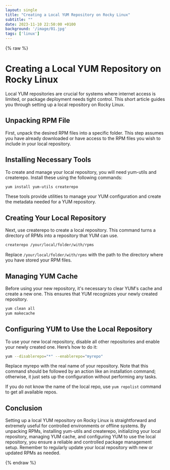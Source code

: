 ```yaml
---
layout: single
title: "Creating a Local YUM Repository on Rocky Linux"
subtitle: ""
date: 2023-11-10 22:50:00 +0100
background: '/image/01.jpg'
tags: ['linux']
---
```


{% raw %}

# Creating a Local YUM Repository on Rocky Linux

Local YUM repositories are crucial for systems where internet access is limited, or package deployment needs tight control. This short article guides you through setting up a local repository on Rocky Linux.

## Unpacking RPM File

First, unpack the desired RPM files into a specific folder. This step assumes you have already downloaded or have access to the RPM files you wish to include in your local repository.

## Installing Necessary Tools

To create and manage your local repository, you will need yum-utils and createrepo. Install these using the following commands:

````bash
yum install yum-utils createrepo
````

These tools provide utilities to manage your YUM configuration and create the metadata needed for a YUM repository.

## Creating Your Local Repository

Next, use createrepo to create a local repository. This command turns a directory of RPMs into a repository that YUM can use.


````bash
createrepo /your/local/folder/with/rpms
````

Replace ``/your/local/folder/with/rpms`` with the path to the directory where you have stored your RPM files.

## Managing YUM Cache

Before using your new repository, it's necessary to clear YUM's cache and create a new one. This ensures that YUM recognizes your newly created repository.

````bash
yum clean all
yum makecache
````

## Configuring YUM to Use the Local Repository

To use your new local repository, disable all other repositories and enable your newly created one. Here’s how to do it:

````bash
yum --disablerepo="*" --enablerepo="myrepo"
````

Replace myrepo with the real name of your repository. Note that this command should be followed by an action like an installation command; otherwise, it just sets up the configuration without performing any tasks.

If you do not know the name of the local repo, use ``yum repolist`` command to get all available repos.

## Conclusion

Setting up a local YUM repository on Rocky Linux is straightforward and extremely useful for controlled environments or offline systems. By unpacking RPMs, installing yum-utils and createrepo, initializing your local repository, managing YUM cache, and configuring YUM to use the local repository, you ensure a reliable and controlled package management setup. Remember to regularly update your local repository with new or updated RPMs as needed.

{% endraw %}